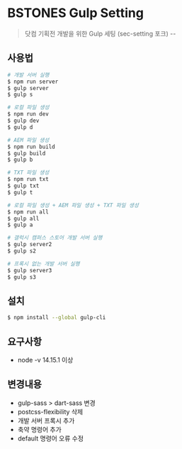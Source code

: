 # BSTONES Gulp Setting

> 닷컴 기획전 개발을 위한 Gulp 세팅 (sec-setting 포크) --

## 사용법
```bash
# 개발 서버 실행
$ npm run server
$ gulp server
$ gulp s

# 로컬 파일 생성
$ npm run dev
$ gulp dev
$ gulp d

# AEM 파일 생성
$ npm run build
$ gulp build
$ gulp b

# TXT 파일 생성
$ npm run txt
$ gulp txt
$ gulp t

# 로컬 파일 생성 + AEM 파일 생성 + TXT 파일 생성
$ npm run all
$ gulp all
$ gulp a

# 갤럭시 캠퍼스 스토어 개발 서버 실행
$ gulp server2
$ gulp s2

# 프록시 없는 개발 서버 실행
$ gulp server3
$ gulp s3
```

## 설치
```bash
$ npm install --global gulp-cli
```

## 요구사항
- node -v 14.15.1 이상

## 변경내용
- gulp-sass > dart-sass 변경
- postcss-flexibility 삭제
- 개발 서버 프록시 추가
- 축약 명령어 추가
- default 명령어 오류 수정